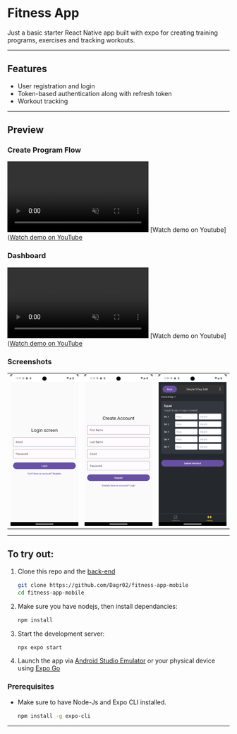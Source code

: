 # Fitness App 

Just a basic starter React Native app built with expo for creating training programs, exercises and tracking workouts.

---

##  Features

- User registration and login
- Token-based authentication along with refresh token
- Workout tracking

---

## Preview

### Create Program Flow
<video src="assets/createflow-2x.mp4" width="320" autoplay loop muted controls></video>
[Watch demo on Youtube]([Watch demo on YouTube](https://youtu.be/3mwuLC7Ln_M?si=qT2uUxDNy3pmunlj)

### Dashboard
<video src="assets/dashboard-2x.mp4" width="320" autoplay loop muted controls></video>
[Watch demo on Youtube]([Watch demo on YouTube](https://youtu.be/Cb_PgN6viSA?si=1dkG9obLdrnQ6An3)


###  Screenshots

<table>
  <tr>
    <td><img src="assets/login.png" width="200"/></td>
    <td><img src="assets/register.png" width="200"/></td>
    <td><img src="assets/workoutScreen.png" width="200"/></td>
  </tr>
</table>

---

##  To try out:

1. Clone this repo and the [back-end]()

   ```bash
   git clone https://github.com/Dagr02/fitness-app-mobile
   cd fitness-app-mobile

2. Make sure you have nodejs, then install dependancies:
   ```bash
   npm install

3. Start the development server:
   ```bash
   npx expo start

4. Launch the app via [Android Studio Emulator](https://developer.android.com/studio) or your physical device using [Expo Go](https://expo.dev/go)


### Prerequisites

- Make sure to have Node-Js and Expo CLI installed. 
   ```bash
   npm install -g expo-cli


---